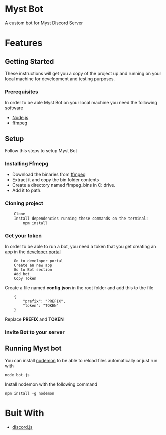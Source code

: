 # Myst Bot
A custom bot for Myst Discord Server

# Features

## Getting Started

These instructions will get you a copy of the project up and running on your local machine for development and testing purposes.

### Prerequisites

In order to be able Myst Bot on your local machine you need the following software

* [Node.js](https://nodejs.org/en/)
* [ffmpeg](https://ffmpeg.org/)

## Setup
Follow this steps to setup Myst Bot

### Installing Ffmepg

* Download the binaries from [ffmpeg](https://ffmpeg.org/download.html)
* Extract it and copy the bin folder contents
* Create a directory named ffmpeg_bins in C: drive.
* Add it to path.

### Cloning project
```
    Clone
    Install dependencies running these commands on the terminal:
        npm install
```

### Get your token

In order to be able to run a bot, you need a token that you get creating an app in the [developer portal](https://discordapp.com/developers/applications)

```
    Go to developer portal
    Create an new app
    Go to Bot section
    Add bot
    Copy Token
```
Create a file named **config.json** in the root folder and add this to the file
```
    {
        "prefix": "PREFIX",
        "token": "TOKEN"
    }
```

Replace **PREFIX** and **TOKEN**

### Invite Bot to your server

## Running Myst bot
You can install [nodemon](https://nodemon.io/) to be able to reload files automatically or just run with

```
node bot.js
```
Install nodemon with the following command
```
npm install -g nodemon
```

# Buit With
* [discord.js](https://github.com/discordjs/discord.js)